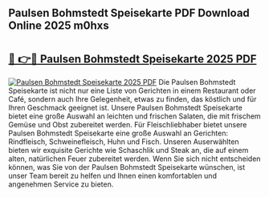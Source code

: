 ## Paulsen Bohmstedt Speisekarte PDF Download Online 2025 m0hxs

# <h2><a href="http://gc667o.nevu.top/?p=Paulsen+Bohmstedt+Speisekarte">🔗 👉🔴 Paulsen Bohmstedt Speisekarte 2025 PDF</a></h2>

[![Paulsen Bohmstedt Speisekarte 2025 PDF](https://i.imgur.com/dBaPXMq.png)](http://gc667o.nevu.top/?p=Paulsen+Bohmstedt+Speisekarte)
Die Paulsen Bohmstedt Speisekarte ist nicht nur eine Liste von Gerichten in einem Restaurant oder Café, sondern auch Ihre Gelegenheit, etwas zu finden, das köstlich und für Ihren Geschmack geeignet ist. Unsere Paulsen Bohmstedt Speisekarte bietet eine große Auswahl an leichten und frischen Salaten, die mit frischem Gemüse und Obst zubereitet werden. Für Fleischliebhaber bietet unsere Paulsen Bohmstedt Speisekarte eine große Auswahl an Gerichten: Rindfleisch, Schweinefleisch, Huhn und Fisch. Unseren Auserwählten bieten wir exquisite Gerichte wie Schaschlik und Steak an, die auf einem alten, natürlichen Feuer zubereitet werden. Wenn Sie sich nicht entscheiden können, was Sie von der Paulsen Bohmstedt Speisekarte wünschen, ist unser Team bereit zu helfen und Ihnen einen komfortablen und angenehmen Service zu bieten.
